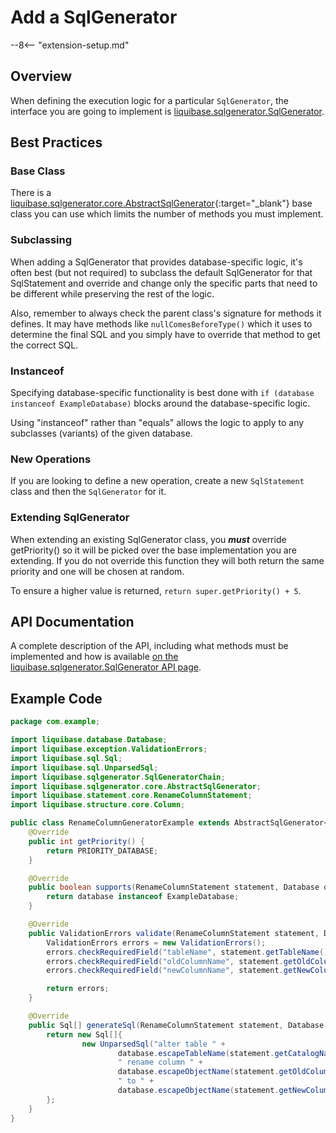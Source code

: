 # Add a SqlGenerator

--8<-- "extension-setup.md"

## Overview

When defining the execution logic for a particular `SqlGenerator`, the interface you are going to implement is [liquibase.sqlgenerator.SqlGenerator](../../code/api/sqlgenerator-sqlgenerator.md).

## Best Practices

### Base Class

There is a [liquibase.sqlgenerator.core.AbstractSqlGenerator](https://javadocs.liquibase.com/liquibase-core/liquibase/sqlgenerator/core/AbstractSqlGenerator.html){:target="_blank"} base class you can use which limits the number of methods
you must implement.

### Subclassing

When adding a SqlGenerator that provides database-specific logic, it's often best (but not required) to subclass the default SqlGenerator for that SqlStatement
and override and change only the specific parts that need to be different while preserving the rest of the logic. 

Also, remember to always check the parent class's signature for methods it defines. It may have methods like `nullComesBeforeType()` which it uses to determine
the final SQL and you simply have to override that method to get the correct SQL.

### Instanceof

Specifying database-specific functionality is best done with `if (database instanceof ExampleDatabase)` blocks around the database-specific logic. 

Using "instanceof" rather than "equals" allows the logic to apply to any subclasses (variants) of the given database.

### New Operations

If you are looking to define a new operation, create a new `SqlStatement` class and then the `SqlGenerator` for it.

### Extending SqlGenerator 

When extending an existing SqlGenerator class, you **_must_** override getPriority() so it will be picked over the base implementation you are extending. 
If you do not override this function they will both return the same priority and one will be chosen at random.

To ensure a higher value is returned, `return super.getPriority() + 5`.

## API Documentation

A complete description of the API, including what methods must be implemented and how is available [on the liquibase.sqlgenerator.SqlGenerator API page](../../code/api/sqlgenerator-sqlgenerator.md).

## Example Code

```java
package com.example;

import liquibase.database.Database;
import liquibase.exception.ValidationErrors;
import liquibase.sql.Sql;
import liquibase.sql.UnparsedSql;
import liquibase.sqlgenerator.SqlGeneratorChain;
import liquibase.sqlgenerator.core.AbstractSqlGenerator;
import liquibase.statement.core.RenameColumnStatement;
import liquibase.structure.core.Column;

public class RenameColumnGeneratorExample extends AbstractSqlGenerator<RenameColumnStatement> {
    @Override
    public int getPriority() {
        return PRIORITY_DATABASE;
    }

    @Override
    public boolean supports(RenameColumnStatement statement, Database database) {
        return database instanceof ExampleDatabase;
    }

    @Override
    public ValidationErrors validate(RenameColumnStatement statement, Database database, SqlGeneratorChain sqlGeneratorChain) {
        ValidationErrors errors = new ValidationErrors();
        errors.checkRequiredField("tableName", statement.getTableName());
        errors.checkRequiredField("oldColumnName", statement.getOldColumnName());
        errors.checkRequiredField("newColumnName", statement.getNewColumnName());

        return errors;
    }

    @Override
    public Sql[] generateSql(RenameColumnStatement statement, Database database, SqlGeneratorChain sqlGeneratorChain) {
        return new Sql[]{
                new UnparsedSql("alter table " +
                        database.escapeTableName(statement.getCatalogName(), statement.getSchemaName(), statement.getTableName()) +
                        " rename column " +
                        database.escapeObjectName(statement.getOldColumnName(), Column.class) +
                        " to " +
                        database.escapeObjectName(statement.getNewColumnName(), Column.class))
        };
    }
}
```